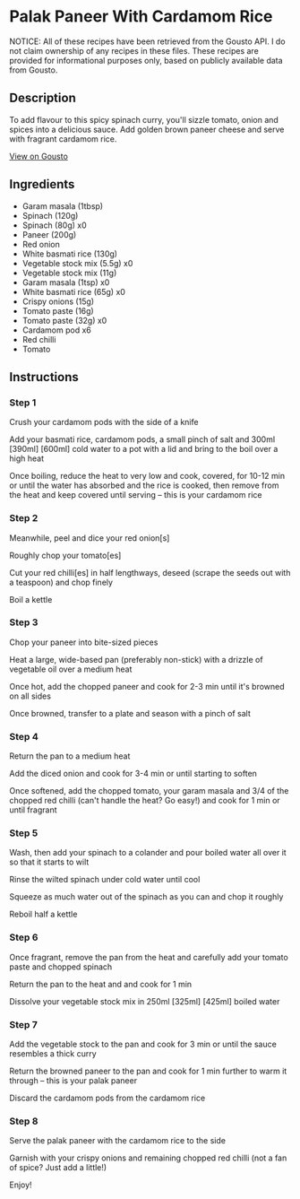 # Palak Paneer With Cardamom Rice

NOTICE: All of these recipes have been retrieved from the Gousto API. I do not claim ownership of any recipes in these files. These recipes are provided for informational purposes only, based on publicly available data from Gousto.

## Description

To add flavour to this spicy spinach curry, you'll sizzle tomato, onion and spices into a delicious sauce. Add golden brown paneer cheese and serve with fragrant cardamom rice. 

[View on Gousto](https://www.gousto.co.uk/recipes/cookbook/palak-paneer-spinach-curry-cardamom-rice)

## Ingredients

- Garam masala (1tbsp)
- Spinach (120g)
- Spinach (80g) x0
- Paneer (200g)
- Red onion
- White basmati rice (130g)
- Vegetable stock mix (5.5g) x0
- Vegetable stock mix (11g)
- Garam masala (1tsp) x0
- White basmati rice (65g) x0
- Crispy onions (15g)
- Tomato paste (16g)
- Tomato paste (32g) x0
- Cardamom pod x6
- Red chilli
- Tomato

## Instructions


### Step 1

Crush your cardamom pods with the side of a knife

Add your basmati rice, cardamom pods, a small pinch of salt and 300ml <span class="text-purple">[390ml]</span> <span class="text-danger">[600ml]</span> cold water to a pot with a lid and bring to the boil over a high heat

Once boiling, reduce the heat to very low and cook, covered, for 10-12 min or until the water has absorbed and the rice is cooked, then remove from the heat and keep covered until serving – this is your cardamom rice


### Step 2

Meanwhile, peel and dice your red onion[s]

Roughly chop your tomato[es]

Cut your red chilli[es] in half lengthways, deseed (scrape the seeds out with a teaspoon) and chop finely

Boil a kettle


### Step 3

Chop your paneer into bite-sized pieces

Heat a large, wide-based pan (preferably non-stick) with a drizzle of vegetable oil over a medium heat

Once hot, add the chopped paneer and cook for 2-3 min until it's browned on all sides

Once browned, transfer to a plate and season with a pinch of salt


### Step 4

Return the pan to a medium heat

Add the diced onion and cook for 3-4 min or until starting to soften

Once softened, add the chopped tomato, your garam masala and 3/4 of the chopped red chilli (can't handle the heat? Go easy!) and cook for 1 min or until fragrant


### Step 5

Wash, then add your spinach to a colander and pour boiled water all over it so that it starts to wilt

Rinse the wilted spinach under cold water until cool

Squeeze as much water out of the spinach as you can and chop it roughly

Reboil half a kettle


### Step 6

Once fragrant, remove the pan from the heat and carefully add your tomato paste and chopped spinach

Return the pan to the heat and and cook for 1 min

Dissolve your vegetable stock mix in 250ml<span class="text-purple"> [325ml]</span> <span class="text-danger">[425ml]</span> boiled water


### Step 7

Add the vegetable stock to the pan and cook for 3 min or until the sauce resembles a thick curry

Return the browned paneer to the pan and cook for 1 min further to warm it through – this is your palak paneer

Discard the cardamom pods from the cardamom rice

### Step 8

Serve the palak paneer with the cardamom rice to the side

Garnish with your crispy onions and remaining chopped red chilli (not a fan of spice? Just add a little!)

Enjoy!

